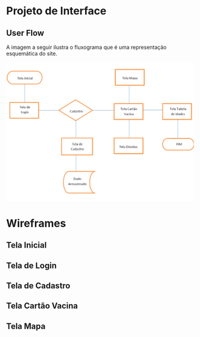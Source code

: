 # Projeto de Interface

## User Flow

A imagem a seguir ilustra o fluxograma que é uma representação esquemática do site.

![UserFlow](images/Fluxograma.png)

# Wireframes

## Tela Inicial

## Tela de Login

## Tela de Cadastro

## Tela Cartão Vacina

## Tela Mapa
